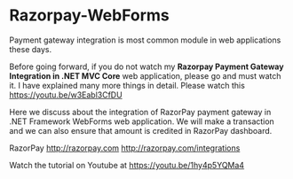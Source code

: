 # Razorpay-WebForms

Payment gateway integration is most common module in web applications these days.

Before going forward, if you do not watch my **Razorpay Payment Gateway Integration in .NET MVC Core** web application, please go and must watch it. I have explained many more things in detail.
Please watch this https://youtu.be/w3Eabl3CfDU

Here we discuss about the integration of RazorPay payment gateway in .NET Framework WebForms web application. We will make a transaction and we can also ensure that amount is credited in RazorPay dashboard.

RazorPay
http://razorpay.com
http://razorpay.com/integrations

Watch the tutorial on Youtube at https://youtu.be/1hy4p5YQMa4
